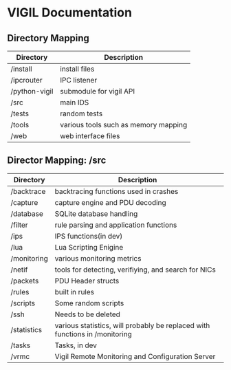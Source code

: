# VIGIL Documentation

## Directory Mapping
| Directory | Description|
| --------- | ---------- |
| /install  | install files|
| /ipcrouter| IPC listener
| /python-vigil| submodule for vigil API|
| /src      | main IDS |
| /tests    | random tests |
| /tools    | various tools such as memory mapping |
| /web      | web interface files

## Director Mapping: /src
| Directory | Description |
| --------- | ----------- |
| /backtrace| backtracing functions used in crashes|
| /capture  | capture engine and PDU decoding |
| /database | SQLite database handling |
| /filter   | rule parsing and application functions |
| /ips      | IPS functions(in dev) |
| /lua      | Lua Scripting Enigine |
| /monitoring | various monitoring metrics |
| /netif    | tools for detecting, verifiying, and search for NICs |
| /packets  | PDU Header structs |
| /rules    | built in rules |
| /scripts  | Some random scripts |
| /ssh      | Needs to be deleted |
| /statistics | various statistics, will probably be replaced with functions in /monitoring |
| /tasks    | Tasks, in dev |
| /vrmc     | Vigil Remote Monitoring and Configuration Server |
